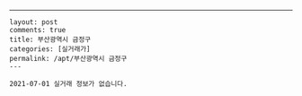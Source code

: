 ---
    layout: post
    comments: true
    title: 부산광역시 금정구
    categories: [실거래가]
    permalink: /apt/부산광역시 금정구
    ---

    2021-07-01 실거래 정보가 없습니다.

    